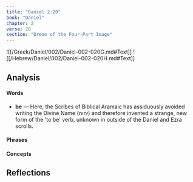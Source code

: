 ```yaml
---
title: "Daniel 2:20"
book: "Daniel"
chapter: 2
verse: 20
section: "Dream of the Four-Part Image"
---
```

![[/Greek/Daniel/002/Daniel-002-020G.md#Text]]
![[/Hebrew/Daniel/002/Daniel-002-020H.md#Text]]

## Analysis

#### Words
- **be** — Here, the Scribes of Biblical Aramaic has assiduously avoided writing the Divine Name (יהוה) and therefore invented a strange, new form of the 'to be' verb, unknown in outside of the Daniel and Ezra scrolls.

#### Phrases

#### Concepts

## Reflections
